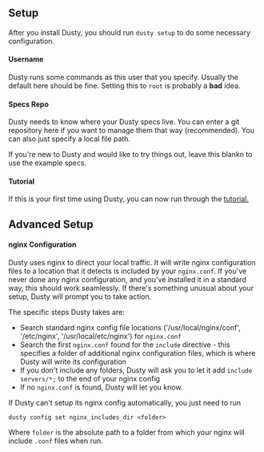 ## Setup

After you install Dusty, you should run `dusty setup` to do some
necessary configuration.

#### Username

Dusty runs some commands as this user that you specify.  Usually the default
here should be fine. Setting this to `root` is probably a **bad** idea.

#### Specs Repo

Dusty needs to know where your Dusty specs live.  You can enter a git
repository here if you want to manage them that way (recommended).  You
can also just specify a local file path.

If you're new to Dusty and would like to try things out, leave this blankn
to use the example specs.

#### Tutorial

If this is your first time using Dusty, you can now run through the [tutorial.](getting-started/index.md)

## Advanced Setup

#### nginx Configuration

Dusty uses nginx to direct your local traffic.  It will write nginx configuration
files to a location that it detects is included by your `nginx.conf`.  If you've
never done any nginx configuration, and you've installed it in a standard way,
this should work seamlessly.  If there's something unusual about your setup,
Dusty will prompt you to take action.

The specific steps Dusty takes are:

* Search standard nginx config file locations ('/usr/local/nginx/conf', '/etc/nginx', '/usr/local/etc/nginx') for `nginx.conf`
* Search the first `nginx.conf` found for the `include` directive - this specifies a folder of additional nginx configuration files, which is where Dusty will write its configuration
* If you don't include any folders, Dusty will ask you to let it add `include servers/*;` to the end of your nginx config
* If no `nginx.conf` is found, Dusty will let you know.

If Dusty can't setup its nginx config automatically, you just need to run

```dusty config set nginx_includes_dir <folder>```

Where `folder` is the absolute path to a folder from which your nginx will include `.conf`
files when run.
